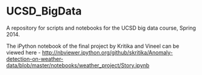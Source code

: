 UCSD_BigData
============

A repository for scripts and notebooks for the UCSD big data course, Spring 2014.

The iPython notebook of the final project by Kritika and Vineel can be viewed here - http://nbviewer.ipython.org/github/skritika/Anomaly-detection-on-weather-data/blob/master/notebooks/weather_project/Story.ipynb

